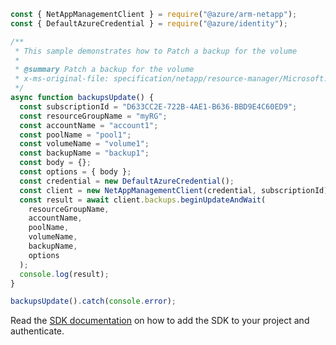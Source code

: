 ```javascript
const { NetAppManagementClient } = require("@azure/arm-netapp");
const { DefaultAzureCredential } = require("@azure/identity");

/**
 * This sample demonstrates how to Patch a backup for the volume
 *
 * @summary Patch a backup for the volume
 * x-ms-original-file: specification/netapp/resource-manager/Microsoft.NetApp/stable/2022-01-01/examples/Backups_Update.json
 */
async function backupsUpdate() {
  const subscriptionId = "D633CC2E-722B-4AE1-B636-BBD9E4C60ED9";
  const resourceGroupName = "myRG";
  const accountName = "account1";
  const poolName = "pool1";
  const volumeName = "volume1";
  const backupName = "backup1";
  const body = {};
  const options = { body };
  const credential = new DefaultAzureCredential();
  const client = new NetAppManagementClient(credential, subscriptionId);
  const result = await client.backups.beginUpdateAndWait(
    resourceGroupName,
    accountName,
    poolName,
    volumeName,
    backupName,
    options
  );
  console.log(result);
}

backupsUpdate().catch(console.error);
```

Read the [SDK documentation](https://github.com/Azure/azure-sdk-for-js/blob/%40azure%2Farm-netapp_16.0.0/sdk/netapp/arm-netapp/README.md) on how to add the SDK to your project and authenticate.
